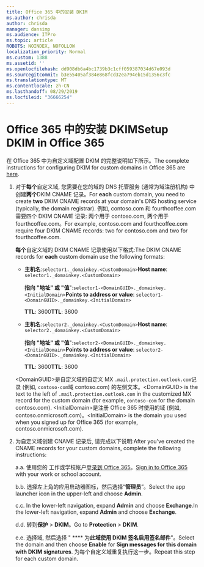 ```yaml
---
title: Office 365 中的安装 DKIM
ms.author: chrisda
author: chrisda
manager: dansimp
ms.audience: ITPro
ms.topic: article
ROBOTS: NOINDEX, NOFOLLOW
localization_priority: Normal
ms.custom: 1388
ms.assetid: ''
ms.openlocfilehash: dd908db6a4bc1739b3c1cff059387034d67e093d
ms.sourcegitcommit: b3e55405af384e868fcd32ea794eb15d1356c3fc
ms.translationtype: MT
ms.contentlocale: zh-CN
ms.lasthandoff: 08/29/2019
ms.locfileid: "36666254"
---
```

# <a name="setup-dkim-in-office-365"></a><span data-ttu-id="92dfe-102">Office 365 中的安装 DKIM</span><span class="sxs-lookup"><span data-stu-id="92dfe-102">Setup DKIM in Office 365</span></span>

<span data-ttu-id="92dfe-103">在 Office 365 中为自定义域配置 DKIM 的完整说明如下[](https://docs.microsoft.com/office365/SecurityCompliance/use-dkim-to-validate-outbound-email#what-you-need-to-do-to-manually-set-up-dkim-in-office-365)所示。</span><span class="sxs-lookup"><span data-stu-id="92dfe-103">The complete instructions for configuring DKIM for custom domains in Office 365 are [here](https://docs.microsoft.com/office365/SecurityCompliance/use-dkim-to-validate-outbound-email#what-you-need-to-do-to-manually-set-up-dkim-in-office-365).</span></span>

1. <span data-ttu-id="92dfe-104">对于**每个**自定义域, 您需要在您的域的 DNS 托管服务 (通常为域注册机构) 中创建**两个**DKIM CNAME 记录。</span><span class="sxs-lookup"><span data-stu-id="92dfe-104">For **each** custom domain, you need to create **two** DKIM CNAME records at your domain's DNS hosting service (typically, the domain registrar).</span></span> <span data-ttu-id="92dfe-105">例如, contoso.com 和 fourthcoffee.com 需要四个 DKIM CNAME 记录: 两个用于 contoso.com, 两个用于 fourthcoffee.com。</span><span class="sxs-lookup"><span data-stu-id="92dfe-105">For example, contoso.com and fourthcoffee.com require four DKIM CNAME records: two for contoso.com and two for fourthcoffee.com.</span></span>

   <span data-ttu-id="92dfe-106">**每个**自定义域的 DKIM CNAME 记录使用以下格式:</span><span class="sxs-lookup"><span data-stu-id="92dfe-106">The DKIM CNAME records for **each** custom domain use the following formats:</span></span>

   - <span data-ttu-id="92dfe-107">**主机名**:`selector1._domainkey.<CustomDomain>`</span><span class="sxs-lookup"><span data-stu-id="92dfe-107">**Host name**: `selector1._domainkey.<CustomDomain>`</span></span>

     <span data-ttu-id="92dfe-108">**指向 "地址" 或 "值**":`selector1-<DomainGUID>._domainkey.<InitialDomain>`</span><span class="sxs-lookup"><span data-stu-id="92dfe-108">**Points to address or value**: `selector1-<DomainGUID>._domainkey.<InitialDomain>`</span></span>

     <span data-ttu-id="92dfe-109">**TTL**: 3600</span><span class="sxs-lookup"><span data-stu-id="92dfe-109">**TTL**: 3600</span></span>

   - <span data-ttu-id="92dfe-110">**主机名**:`selector2._domainkey.<CustomDomain>`</span><span class="sxs-lookup"><span data-stu-id="92dfe-110">**Host name**: `selector2._domainkey.<CustomDomain>`</span></span>

     <span data-ttu-id="92dfe-111">**指向 "地址" 或 "值**":`selector2-<DomainGUID>._domainkey.<InitialDomain>`</span><span class="sxs-lookup"><span data-stu-id="92dfe-111">**Points to address or value**: `selector2-<DomainGUID>._domainkey.<InitialDomain>`</span></span>

     <span data-ttu-id="92dfe-112">**TTL**: 3600</span><span class="sxs-lookup"><span data-stu-id="92dfe-112">**TTL**: 3600</span></span>

   <span data-ttu-id="92dfe-113">\<DomainGUID\>是自定义域的自定义 MX `.mail.protection.outlook.com`记录 (例如, `contoso-com`域 contoso.com) 的左侧文本。</span><span class="sxs-lookup"><span data-stu-id="92dfe-113">\<DomainGUID\> is the text to the left of `.mail.protection.outlook.com` in the customized MX record for the custom domain (for example, `contoso-com` for the domain contoso.com).</span></span> <span data-ttu-id="92dfe-114">\<InitialDomain\>是注册 Office 365 时使用的域 (例如, contoso.onmicrosoft.com)。</span><span class="sxs-lookup"><span data-stu-id="92dfe-114">\<InitialDomain\> is the domain you used when you signed up for Office 365 (for example, contoso.onmicrosoft.com).</span></span>

2. <span data-ttu-id="92dfe-115">为自定义域创建 CNAME 记录后, 请完成以下说明:</span><span class="sxs-lookup"><span data-stu-id="92dfe-115">After you've created the CNAME records for your custom domains, complete the following instructions:</span></span>

   <span data-ttu-id="92dfe-116">a.</span><span class="sxs-lookup"><span data-stu-id="92dfe-116">a.</span></span> <span data-ttu-id="92dfe-117">使用您的 工作或学校帐户[登录到 Office 365](https://support.office.microsoft.com/article/e9eb7d51-5430-4929-91ab-6157c5a050b4)。</span><span class="sxs-lookup"><span data-stu-id="92dfe-117">[Sign in to Office 365](https://support.office.microsoft.com/article/e9eb7d51-5430-4929-91ab-6157c5a050b4) with your work or school account.</span></span>

   <span data-ttu-id="92dfe-118">b.</span><span class="sxs-lookup"><span data-stu-id="92dfe-118">b.</span></span> <span data-ttu-id="92dfe-119">选择左上角的应用启动器图标，然后选择“**管理员**”。</span><span class="sxs-lookup"><span data-stu-id="92dfe-119">Select the app launcher icon in the upper-left and choose **Admin**.</span></span>

   <span data-ttu-id="92dfe-120">c.</span><span class="sxs-lookup"><span data-stu-id="92dfe-120">c.</span></span> <span data-ttu-id="92dfe-121">In the lower-left navigation, expand **Admin** and choose **Exchange**.</span><span class="sxs-lookup"><span data-stu-id="92dfe-121">In the lower-left navigation, expand **Admin** and choose **Exchange**.</span></span>

   <span data-ttu-id="92dfe-122">d.</span><span class="sxs-lookup"><span data-stu-id="92dfe-122">d.</span></span> <span data-ttu-id="92dfe-123">转到**保护** > **DKIM**。</span><span class="sxs-lookup"><span data-stu-id="92dfe-123">Go to **Protection** > **DKIM**.</span></span>

   <span data-ttu-id="92dfe-124">e.</span><span class="sxs-lookup"><span data-stu-id="92dfe-124">e.</span></span> <span data-ttu-id="92dfe-125">选择域, 然后选择 " \*\*\*\* 为**此域使用 DKIM 签名启用签名邮件**"。</span><span class="sxs-lookup"><span data-stu-id="92dfe-125">Select the domain and then choose **Enable** for **Sign messages for this domain with DKIM signatures**.</span></span> <span data-ttu-id="92dfe-126">为每个自定义域重复执行这一步。</span><span class="sxs-lookup"><span data-stu-id="92dfe-126">Repeat this step for each custom domain.</span></span>
